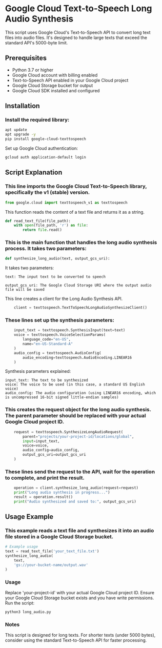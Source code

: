 # Google Cloud Text-to-Speech Long Audio Synthesis

This script uses Google Cloud's Text-to-Speech API to convert long text files into audio files. It's designed to handle large texts that exceed the standard API's 5000-byte limit.

## Prerequisites

- Python 3.7 or higher
- Google Cloud account with billing enabled
- Text-to-Speech API enabled in your Google Cloud project
- Google Cloud Storage bucket for output
- Google Cloud SDK installed and configured

## Installation

### Install the required library:

```bash
apt update
apt upgrade -y
pip install google-cloud-texttospeech
```
Set up Google Cloud authentication:
```bash
gcloud auth application-default login
```
## Script Explanation

### This line imports the Google Cloud Text-to-Speech library, specifically the v1 (stable) version.

```python
from google.cloud import texttospeech_v1 as texttospeech
```
This function reads the content of a text file and returns it as a string.

```python
def read_text_file(file_path):
    with open(file_path, 'r') as file:
        return file.read()
```
### This is the main function that handles the long audio synthesis process. It takes two parameters:

```python
def synthesize_long_audio(text, output_gcs_uri):
```
It takes two parameters:
```
text: The input text to be converted to speech
```
```
output_gcs_uri: The Google Cloud Storage URI where the output audio file will be saved
```
This line creates a client for the Long Audio Synthesis API.

```python
    client = texttospeech.TextToSpeechLongAudioSynthesizeClient()
```
### These lines set up the synthesis parameters:

```python
    input_text = texttospeech.SynthesisInput(text=text)
    voice = texttospeech.VoiceSelectionParams(
        language_code="en-US",
        name="en-US-Standard-A"
    )
    audio_config = texttospeech.AudioConfig(
        audio_encoding=texttospeech.AudioEncoding.LINEAR16
    )
```
Synthesis parameters explained:

```
input_text: The text to be synthesized
voice: The voice to be used (in this case, a standard US English voice)
audio_config: The audio configuration (using LINEAR16 encoding, which is uncompressed 16-bit signed little-endian samples)
```
### This creates the request object for the long audio synthesis. The parent parameter should be replaced with your actual Google Cloud project ID.

```python
    request = texttospeech.SynthesizeLongAudioRequest(
        parent="projects/your-project-id/locations/global",
        input=input_text,
        voice=voice,
        audio_config=audio_config,
        output_gcs_uri=output_gcs_uri
    )
```
### These lines send the request to the API, wait for the operation to complete, and print the result.

```python
    operation = client.synthesize_long_audio(request=request)
    print("Long audio synthesis in progress...")
    result = operation.result()
    print("Audio synthesized and saved to:", output_gcs_uri)
```
## Usage Example

### This example reads a text file and synthesizes it into an audio file stored in a Google Cloud Storage bucket.

```python
# Example usage
text = read_text_file('your_text_file.txt')
synthesize_long_audio(
    text,
    'gs://your-bucket-name/output.wav'
)
```
### Usage

Replace 'your-project-id' with your actual Google Cloud project ID.
Ensure your Google Cloud Storage bucket exists and you have write permissions.
Run the script:
```bash
python3 long_audio.py
```
### Notes
This script is designed for long texts. For shorter texts (under 5000 bytes), consider using the standard Text-to-Speech API for faster processing.
